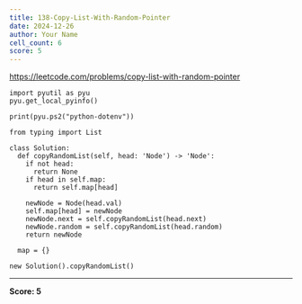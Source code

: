 ```yaml
---
title: 138-Copy-List-With-Random-Pointer
date: 2024-12-26
author: Your Name
cell_count: 6
score: 5
---
```


https://leetcode.com/problems/copy-list-with-random-pointer


```
import pyutil as pyu
pyu.get_local_pyinfo()
```


```
print(pyu.ps2("python-dotenv"))
```


```
from typing import List
```


```
class Solution:
  def copyRandomList(self, head: 'Node') -> 'Node':
    if not head:
      return None
    if head in self.map:
      return self.map[head]

    newNode = Node(head.val)
    self.map[head] = newNode
    newNode.next = self.copyRandomList(head.next)
    newNode.random = self.copyRandomList(head.random)
    return newNode

  map = {}
```


```
new Solution().copyRandomList()
```


---
**Score: 5**